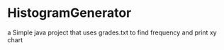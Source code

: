 # HistogramGenerator

a Simple java project that uses grades.txt to find frequency and print xy chart
